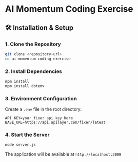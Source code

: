 # AI Momentum Coding Exercise

## 🛠️ Installation & Setup

### 1. Clone the Repository
```bash
git clone <repository-url>
cd ai-momentum-coding-exercise
```

### 2. Install Dependencies
```bash
npm install
npm install dotenv
```

### 3. Environment Configuration
Create a `.env` file in the root directory:
```env
API_KEY=your_fixer_api_key_here
BASE_URL=https://api.apilayer.com/fixer/latest
```

### 4. Start the Server
```bash
node server.js
```

The application will be available at `http://localhost:3000`
